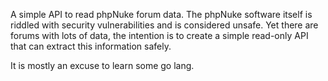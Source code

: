 A simple API to read phpNuke forum data.
The phpNuke software itself is riddled with security vulnerabilities and is considered unsafe.  Yet there are forums with lots of data, the intention is to create a simple read-only API that can extract this information safely.

It is mostly an excuse to learn some go lang.